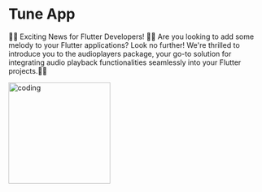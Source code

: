 # Tune App
<p>
  🎵📱 Exciting News for Flutter Developers! 📱🎵
Are you looking to add some melody to your Flutter applications? Look no further! We're thrilled to introduce you to the audioplayers package, your go-to solution for integrating audio playback functionalities seamlessly into your Flutter projects.🎵📱
</p>
 <img align="center" alt="coding" width="200" src="https://www3.0zz0.com/2024/04/17/21/301694506.png" alt="rashadpro">   
